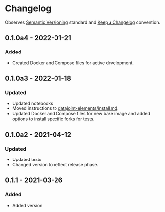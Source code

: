 # Changelog

Observes [Semantic Versioning](https://semver.org/spec/v2.0.0.html) standard and 
[Keep a Changelog](https://keepachangelog.com/en/1.0.0/) convention.

## 0.1.0a4 - 2022-01-21
### Added
+ Created Docker and Compose files for active development.

## 0.1.0a3 - 2022-01-18
### Updated
+ Updated notebooks
+ Moved instructions to [datajoint-elements/install.md](
     https://github.com/datajoint/datajoint-elements/blob/main/install.md).
+ Updated Docker and Compose files for new base image and added options to install 
specific forks for tests.

## 0.1.0a2 - 2021-04-12
### Updated
+ Updated tests
+ Changed version to reflect release phase.

## 0.1.1 - 2021-03-26
### Added
+ Added version